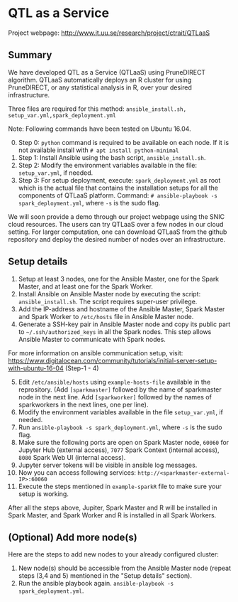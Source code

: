 # QTL as a Service

Project webpage: http://www.it.uu.se/research/project/ctrait/QTLaaS

## Summary
We have developed QTL as a Service (QTLaaS) using PruneDIRECT algorithm. QTLaaS automatically deploys an R cluster for using PruneDIRECT, or any statistical analysis in R, over your desired infrastructure.
 
Three files are required for this method: `ansible_install.sh, setup_var.yml,spark_deployment.yml`

Note: Following commands have been tested on Ubuntu 16.04.  

0. Step 0: `python` command is required to be available on each node. If it is not available install with `# apt install python-minimal`   
1. Step 1: Install Ansible using the bash script, `ansible_install.sh`.
2. Step 2: Modify the environment variables available in the file: `setup_var.yml`, if needed.
3. Step 3: For setup deployment, execute: `spark_deployment.yml` as root which is the actual file that contains the installation setups for all the components of QTLaaS platform. Command: `# ansible-playbook -s spark_deployment.yml`, where `-s` is the sudo flag. 

We will soon provide a demo through our project webpage using the SNIC cloud resources. The users can try QTLaaS over a few nodes in our cloud setting. For larger computation, one can download QTLaaS from the github repository and deploy the desired number of nodes over an infrastructure.

## Setup details

1. Setup at least 3 nodes, one for the Ansible Master, one for the Spark Master, and at least one for the Spark Worker. 
2. Install Ansible on Ansible Master node by executing the script: `ansible_install.sh`. The script requires super-user privilege. 
3. Add the IP-address and hostname of the Ansible Master, Spark Master and Spark Worker to 
`/etc/hosts`
file in Ansible Master node.
4. Generate a SSH-key pair in Ansible Master node and copy its public part to `~/.ssh/authorized_keys` in all the Spark nodes. This step allows Ansible Master to communicate with Spark nodes. 

For more information on ansible communication setup, visit: https://www.digitalocean.com/community/tutorials/initial-server-setup-with-ubuntu-16-04 (Step-1 - 4)

5. Edit `/etc/ansible/hosts` using `example-hosts-file` available in the reprository. (Add `[sparkmaster]` followed by the name of sparkmaster node in the next line. Add `[sparkworker]` followed by the names of sparkworkers in the next lines, one per line).
6. Modify the environment variables available in the file `setup_var.yml`, if needed.
7. Run `ansible-playbook -s spark_deployment.yml`, where `-s` is the sudo flag.
8. Make sure the following ports are open on Spark Master node, `60060` for Jupyter Hub (external access), `7077` Spark Context (internal access), `8080` Spark Web UI (internal access).
9. Jupyter server tokens will be visible in ansible log messages.
10. Now you can access following services: 
`http://<sparkmaster-external-IP>:60060`
11. Execute the steps mentioned in `example-sparkR` file to make sure your setup is working. 

After all the steps above, Jupiter, Spark Master and R will be installed in Spark Master, and Spark Worker and R is installed in all Spark Workers.

## (Optional) Add more node(s)

Here are the steps to add new nodes to your already configured cluster:

1. New node(s) should be accessible from the Ansible Master node (repeat steps (3,4 and 5) mentioned in the "Setup details" section).    
2. Run the ansible playbook again. `ansible-playbook -s spark_deployment.yml`.
